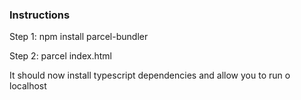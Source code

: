 ### Instructions

Step 1: npm install parcel-bundler

Step 2: parcel index.html

It should now install typescript dependencies and allow you to run o localhost 
